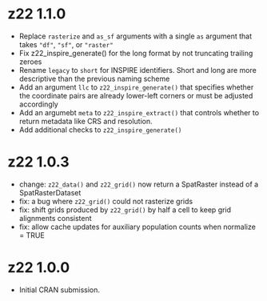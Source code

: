 # z22 1.1.0

* Replace `rasterize` and `as_sf` arguments with a single `as` argument that takes `"df"`, `"sf"`, or `"raster"`
* Fix z22_inspire_generate() for the long format by not truncating trailing zeroes
* Rename `legacy` to `short` for INSPIRE identifiers. Short and long are more descriptive than the previous naming scheme
* Add an argument `llc` to `z22_inspire_generate()` that specifies whether the coordinate pairs are already lower-left corners or must be adjusted accordingly
* Add an argumebt `meta` to `z22_inspire_extract()` that controls whether to return metadata like CRS and resolution.
* Add additional checks to `z22_inspire_generate()`


# z22 1.0.3

* change: `z22_data()` and `z22_grid()` now return a SpatRaster instead of a SpatRasterDataset
* fix: a bug where `z22_grid()` could not rasterize grids
* fix: shift grids produced by `z22_grid()` by half a cell to keep grid alignments consistent
* fix: allow cache updates for auxiliary population counts when normalize = TRUE

# z22 1.0.0

* Initial CRAN submission.
